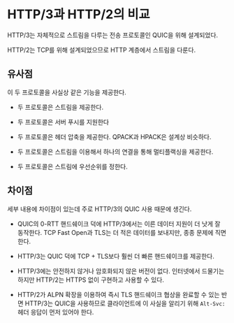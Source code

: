 <!--
# HTTP/3 compared to HTTP/2

HTTP/3 is designed for QUIC, which is a transport protocol that handles
streams by itself.

HTTP/2 is designed for TCP, and therefore handles streams in the HTTP layer.

## Similarities

The two protocols offer clients virtually identical feature sets.

- Both protocols offer streams

- Both protocols offer server push support

- Both protocols have header compression, and QPACK and HPACK are similar in
  design.

- Both protocols offer multiplexing over a single connection using streams

- Both protocols do prioritization on streams

## Differences

The differences are in the details and primarily there thanks to HTTP/3's use
of QUIC:

- HTTP/3 has better and more likely to work early data support thanks to
  QUIC's 0-RTT handshakes, while TCP Fast Open and TLS usually sends less data
  and often faces problems.

- HTTP/3 has much faster handshakes thanks to QUIC vs TCP + TLS.

- HTTP/3 does not exist in an insecure or unencrypted version. HTTP/2 can be
  implemented and used without HTTPS - even if this is rare on the Internet.

- HTTP/2 can be negotiated directly in a TLS handshake with the ALPN
  extension, while HTTP/3 is over QUIC so it needs an `Alt-Svc:` header
  response first to inform the client about this fact.
-->

# HTTP/3과 HTTP/2의 비교

HTTP/3는 자체적으로 스트림을 다루는 전송 프로토콜인 QUIC을 위해 설계되었다.

HTTP/2는 TCP를 위해 설계되었으므로 HTTP 계층에서 스트림을 다룬다.

## 유사점

이 두 프로토콜을 사실상 같은 기능을 제공한다.

- 두 프로토콜은 스트림을 제공한다.

- 두 프로토콜은 서버 푸시를 지원한다

- 두 프로토콜은 헤더 압축을 제공한다. QPACK과 HPACK은 설계상 비슷하다.

- 두 프로토콜은 스트림을 이용해서 하나의 연결을 통해 멀티플랙싱을 제공한다.

- 두 프로토콜은 스트림에 우선순위를 정한다.

## 차이점

세부 내용에 차이점이 있는데 주로 HTTP/3의 QUIC 사용 때문에 생긴다.

- QUIC의 0-RTT 핸드쉐이크 덕에 HTTP/3에서는 이른 데이터 지원이 더 낫게 잘 동작한다.
  TCP Fast Open과 TLS는 더 적은 데이터를 보내지만, 종종 문제에 직면한다.

- HTTP/3는 QUIC 덕에 TCP + TLS보다 훨씬 더 빠른 핸드쉐이크를 제공한다.

- HTTP/3에는 안전하지 않거나 암호화되지 않은 버전이 없다. 인터넷에서 드물기는 하지만
  HTTP/2는 HTTPS 없이 구현하고 사용할 수 있다.

- HTTP/2가 ALPN 확장을 이용하여 즉시 TLS 핸드쉐이크 협상을 완료할 수 있는 반면 
  HTTP/3는 QUIC을 사용하므로 클라이언트에 이 사실을 알리기 위해
  `Alt-Svc:` 헤더 응답이 먼저 있어야 한다.
